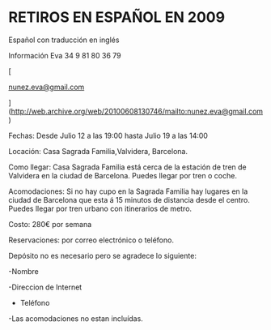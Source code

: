# RETIROS EN ESPAÑOL EN 2009

Español con traducción en inglés

Información Eva 34 9 81 80 36 79

[

nunez.eva@gmail.com

](http://web.archive.org/web/20100608130746/mailto:nunez.eva@gmail.com)

Fechas: Desde Julio 12 a las 19:00 hasta Julio 19 a las 14:00

Locación: Casa Sagrada Familia,Valvidera, Barcelona.

Como llegar: Casa Sagrada Familia está cerca de la estación de tren de Valvidera en la ciudad de Barcelona. Puedes llegar por tren o coche.

Acomodaciones: Si no hay cupo en la Sagrada Familia hay lugares en la ciudad de Barcelona que esta á 15 minutos de distancia desde el centro. Puedes llegar por tren urbano con itinerarios de metro.

Costo: 280€ por semana

Reservaciones: por correo electrónico o teléfono.

Depósito no es necesario pero se agradece lo siguiente:

-Nombre

-Direccion de Internet

- Teléfono

-Las acomodaciones no estan incluídas.

